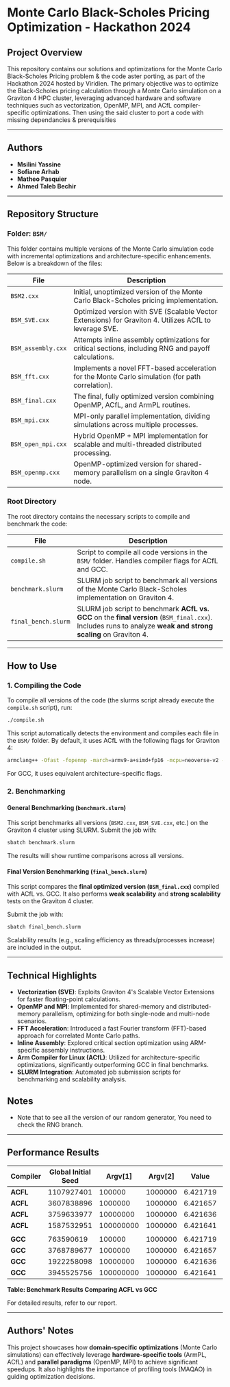 # Monte Carlo Black-Scholes Pricing Optimization - Hackathon 2024

## Project Overview

This repository contains our solutions and optimizations for the Monte Carlo Black-Scholes Pricing problem & the code aster porting, as part of the Hackathon 2024 hosted by Viridien. The primary objective was to optimize the Black-Scholes pricing calculation through a Monte Carlo simulation on a Graviton 4 HPC cluster, leveraging advanced hardware and software techniques such as vectorization, OpenMP, MPI, and ACfL compiler-specific optimizations. Then using the said cluster to port a code with missing dependancies & prerequisities 

---

## Authors

- **Msilini Yassine**  
- **Sofiane Arhab**  
- **Matheo Pasquier**  
- **Ahmed Taleb Bechir**

---

## Repository Structure

### **Folder: `BSM/`**

This folder contains multiple versions of the Monte Carlo simulation code with incremental optimizations and architecture-specific enhancements. Below is a breakdown of the files:

| **File**             | **Description**                                                                                           |
|-----------------------|-----------------------------------------------------------------------------------------------------------|
| `BSM2.cxx`           | Initial, unoptimized version of the Monte Carlo Black-Scholes pricing implementation.                     |
| `BSM_SVE.cxx`        | Optimized version with SVE (Scalable Vector Extensions) for Graviton 4. Utilizes ACfL to leverage SVE.     |
| `BSM_assembly.cxx`   | Attempts inline assembly optimizations for critical sections, including RNG and payoff calculations.       |
| `BSM_fft.cxx`        | Implements a novel FFT-based acceleration for the Monte Carlo simulation (for path correlation).           |
| `BSM_final.cxx`      | The final, fully optimized version combining OpenMP, ACfL, and ArmPL routines.                       |
| `BSM_mpi.cxx`        | MPI-only parallel implementation, dividing simulations across multiple processes.                         |
| `BSM_open_mpi.cxx`   | Hybrid OpenMP + MPI implementation for scalable and multi-threaded distributed processing.                 |
| `BSM_openmp.cxx`     | OpenMP-optimized version for shared-memory parallelism on a single Graviton 4 node.                       |

### **Root Directory**

The root directory contains the necessary scripts to compile and benchmark the code:

| **File**              | **Description**                                                                                           |
|------------------------|-----------------------------------------------------------------------------------------------------------|
| `compile.sh`          | Script to compile all code versions in the `BSM/` folder. Handles compiler flags for ACfL and GCC.         |
| `benchmark.slurm`     | SLURM job script to benchmark all versions of the Monte Carlo Black-Scholes implementation on Graviton 4. |
| `final_bench.slurm`   | SLURM job script to benchmark **ACfL vs. GCC** on the **final version** (`BSM_final.cxx`). Includes runs to analyze **weak and strong scaling** on Graviton 4. |

---

## How to Use

### 1. **Compiling the Code**

To compile all versions of the code (the slurms script already execute the `compile.sh` script), run:

```bash
./compile.sh
```

This script automatically detects the environment and compiles each file in the `BSM/` folder. By default, it uses ACfL with the following flags for Graviton 4:

```bash
armclang++ -Ofast -fopenmp -march=armv9-a+simd+fp16 -mcpu=neoverse-v2 -funroll-loops -ffast-math -fvectorize -larmpl -lamath -lm
```

For GCC, it uses equivalent architecture-specific flags.

### 2. **Benchmarking**

#### General Benchmarking (`benchmark.slurm`)

This script benchmarks all versions (`BSM2.cxx`, `BSM_SVE.cxx`, etc.) on the Graviton 4 cluster using SLURM. Submit the job with:

```bash
sbatch benchmark.slurm
```

The results will show runtime comparisons across all versions.

#### Final Version Benchmarking (`final_bench.slurm`)

This script compares the **final optimized version (`BSM_final.cxx`)** compiled with ACfL vs. GCC. It also performs **weak scalability** and **strong scalability** tests on the Graviton 4 cluster.

Submit the job with:

```bash
sbatch final_bench.slurm
```

Scalability results (e.g., scaling efficiency as threads/processes increase) are included in the output.

---

## Technical Highlights

- **Vectorization (SVE)**: Exploits Graviton 4's Scalable Vector Extensions for faster floating-point calculations.  
- **OpenMP and MPI**: Implemented for shared-memory and distributed-memory parallelism, optimizing for both single-node and multi-node scenarios.  
- **FFT Acceleration**: Introduced a fast Fourier transform (FFT)-based approach for correlated Monte Carlo paths.  
- **Inline Assembly**: Explored critical section optimization using ARM-specific assembly instructions.  
- **Arm Compiler for Linux (ACfL)**: Utilized for architecture-specific optimizations, significantly outperforming GCC in final benchmarks.  
- **SLURM Integration**: Automated job submission scripts for benchmarking and scalability analysis.  

## Notes
- Note that to see all the version of our random generator, You need to check the RNG branch.
---

## Performance Results

| **Compiler** | **Global Initial Seed** | **Argv[1]** | **Argv[2]** | **Value** | **Execution Time (s)** |
|--------------|--------------------------|-------------|-------------|-----------|-------------------------|
| **ACFL**     | 1107927401              | 100000      | 1000000     | 6.421719  | 9.646235               |
| **ACFL**     | 3607838896              | 1000000     | 1000000     | 6.421657  | 96.193266              |
| **ACFL**     | 3759633977              | 10000000    | 1000000     | 6.421636  | 961.795572             |
| **ACFL**     | 1587532951              | 100000000   | 1000000     | 6.421641  | 9620.493292            |
|              |                          |             |             |           |                         |
| **GCC**      | 763590619               | 100000      | 1000000     | 6.421719  | 27.027556              |
| **GCC**      | 3768789677              | 1000000     | 1000000     | 6.421657  | 270.040415             |
| **GCC**      | 1922258098              | 10000000    | 1000000     | 6.421636  | 2630.435618            |
| **GCC**      | 3945525756              | 100000000   | 1000000     | 6.421641  | 27043.345574           |

**Table: Benchmark Results Comparing ACFL vs GCC**
 

For detailed results, refer to our report.

---

## Authors' Notes

This project showcases how **domain-specific optimizations** (Monte Carlo simulations) can effectively leverage **hardware-specific tools** (ArmPL, ACfL) and **parallel paradigms** (OpenMP, MPI) to achieve significant speedups. It also highlights the importance of profiling tools (MAQAO) in guiding optimization decisions. 
